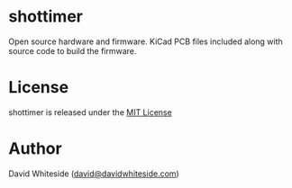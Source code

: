 shottimer
=========

Open source hardware and firmware.  KiCad PCB files included along with source code to build the firmware.

License
=====

shottimer is released under the [MIT License](LICENSE.md)

Author
=====

David Whiteside (<david@davidwhiteside.com>)
